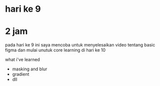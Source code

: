 # hari ke 9

# 2 jam

pada hari ke 9 ini  saya mencoba untuk menyelesaikan video tentang basic figma dan mulai unutuk core learning di hari ke 10

what i've learned
- masking and blur
- gradient
- dll